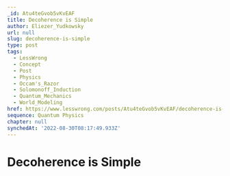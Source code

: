 ```yaml
---
_id: Atu4teGvob5vKvEAF
title: Decoherence is Simple
author: Eliezer_Yudkowsky
url: null
slug: decoherence-is-simple
type: post
tags:
  - LessWrong
  - Concept
  - Post
  - Physics
  - Occam's_Razor
  - Solomonoff_Induction
  - Quantum_Mechanics
  - World_Modeling
href: https://www.lesswrong.com/posts/Atu4teGvob5vKvEAF/decoherence-is-simple
sequence: Quantum Physics
chapter: null
synchedAt: '2022-08-30T08:17:49.933Z'
---
```

# Decoherence is Simple


